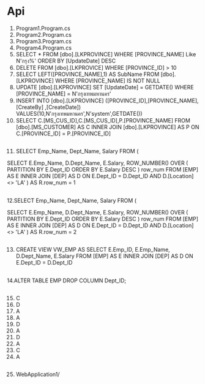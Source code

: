 # Api
 1. Program1.Program.cs
 2. Program2.Program.cs
 3. Program3.Program.cs
 4. Program4.Program.cs
 5. SELECT * FROM  [dbo].[LKPROVINCE] WHERE [PROVINCE_NAME] Like N'กรุง%' ORDER BY [UpdateDate] DESC
 6. DELETE FROM [dbo].[LKPROVICE] WHERE [PROVINCE_ID] > 10
 7. SELECT LEFT([PROVINCE_NAME],1) AS SubName FROM [dbo].[LKPROVINCE]  WHERE [PROVINCE_NAME] IS NOT NULL
 8. UPDATE  [dbo].[LKPROVINCE] SET [UpdateDate] = GETDATE() WHERE [PROVINCE_NAME] = N'กรุงเทพมหานคร'
 9. INSERT INTO [dbo].[LKPROVINCE] ([PROVINCE_ID],[PROVINCE_NAME],[CreateBy] ,[CreateDate]) VALUES(10,N'กรุงเทพมหานคร',N'system',GETDATE())
10. SELECT C.[MS_CUS_ID],C.[MS_CUS_ID],P.[PROVINCE_NAME]  FROM [dbo].[MS_CUSTOMER] AS C INNER JOIN  [dbo].[LKPROVINCE] AS P ON C.[PROVINCE_ID] = P.[PROVINCE_ID]
##
11. SELECT Emp_Name,
	   Dept_Name,
	   Salary
FROM (

SELECT E.Emp_Name,
	   D.Dept_Name,
	   E.Salary,
	   ROW_NUMBER() OVER (
		  PARTITION BY E.Dept_ID
      ORDER BY E.Salary DESC
	   ) row_num
FROM [EMP] AS E
INNER JOIN [DEP] AS D
ON E.Dept_ID = D.Dept_ID AND D.[Location] <> 'LA'
) AS R.row_num = 1
##
12.SELECT Emp_Name,
	   Dept_Name,
	   Salary
FROM (

SELECT E.Emp_Name,
	   D.Dept_Name,
	   E.Salary,
	   ROW_NUMBER() OVER (
		  PARTITION BY E.Dept_ID
      ORDER BY E.Salary DESC
	   ) row_num
FROM [EMP] AS E
INNER JOIN [DEP] AS D
ON E.Dept_ID = D.Dept_ID AND D.[Location] <> 'LA'
) AS R.row_num = 2
##
13. CREATE VIEW VW_EMP AS
SELECT E.Emp_ID,
	   E.Emp_Name,
	   D.Dept_Name,
	   E.Salary
FROM [EMP] AS E
INNER JOIN [DEP] AS D
ON E.Dept_ID = D.Dept_ID
##
14.ALTER TABLE EMP DROP COLUMN Dept_ID;
## 
15. C
16. D
17. A
18. A
19. D
20. A
21. D
22. A
23. C
24. A
##
25. WebApplication1/
